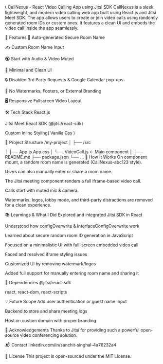 📞 CallNexus - React Video Calling App using Jitsi SDK
CallNexus is a sleek, lightweight, and modern video calling web app built using React.js and Jitsi Meet SDK. The app allows users to create or join video calls using randomly generated room IDs or custom ones. It features a clean UI and embeds the video call inside the app seamlessly.

🚀 Features
🔐 Auto-generated Secure Room Name

✍️ Custom Room Name Input

🔇 Start with Audio & Video Muted

🧼 Minimal and Clean UI

🔒 Disabled 3rd Party Requests & Google Calendar pop-ups

📵 No Watermarks, Footers, or External Branding

🖥️ Responsive Fullscreen Video Layout

🛠️ Tech Stack
React.js

Jitsi Meet React SDK (@jitsi/react-sdk)

Custom Inline Styling( Vanilla Css )


📁 Project Structure
/my-project
│
├── /src

│   ├── App.js
        App.css
│   └── VideoCall.js  ← Main component
│
├── README.md
├── package.json
└── ...
🧠 How It Works
On component mount, a random room name is generated (CallNexus-abc123 style).

Users can also manually enter or share a room name.

The Jitsi meeting component renders a full iframe-based video call.

Calls start with muted mic & camera.

Watermarks, logos, lobby mode, and third-party distractions are removed for a clean experience.

📚 Learnings & What I Did
Explored and integrated Jitsi SDK in React

Understood how configOverwrite & interfaceConfigOverwrite work

Learned about secure random room ID generation in JavaScript

Focused on a minimalistic UI with full-screen embedded video call

Faced and resolved iframe styling issues

Customized UI by removing watermark/logos

Added full support for manually entering room name and sharing it

🔗 Dependencies
@jitsi/react-sdk

react, react-dom, react-scripts

💡 Future Scope
Add user authentication or guest name input

Backend to store and share meeting logs

Host on custom domain with proper branding

🙌 Acknowledgements
Thanks to Jitsi for providing such a powerful open-source video conferencing solution.

📬 Contact
linkedin.com/in/sanchit-singhal-4a76232a4

📝 License
This project is open-sourced under the MIT License.